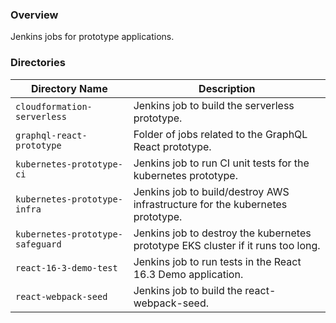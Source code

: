 ### Overview

Jenkins jobs for prototype applications.

### Directories

| Directory Name                     | Description                                                                      |
|------------------------------------|----------------------------------------------------------------------------------|
| `cloudformation-serverless`        | Jenkins job to build the serverless prototype.                                   |
| `graphql-react-prototype`          | Folder of jobs related to the GraphQL React prototype.                           |
| `kubernetes-prototype-ci`          | Jenkins job to run CI unit tests for the kubernetes prototype.                   |
| `kubernetes-prototype-infra`       | Jenkins job to build/destroy AWS infrastructure for the kubernetes prototype.    |
| `kubernetes-prototype-safeguard`   | Jenkins job to destroy the kubernetes prototype EKS cluster if it runs too long. |
| `react-16-3-demo-test`             | Jenkins job to run tests in the React 16.3 Demo application.                     |
| `react-webpack-seed`               | Jenkins job to build the react-webpack-seed.                                     |